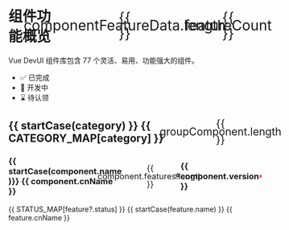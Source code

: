 <h1 class="flex-center">
  组件功能概览
  <span class="component-count" :title="`${componentFeatureData.length} components`">{{ componentFeatureData.length }}</span>
  <span class="component-count" :title="`${featureCount} features`">{{ featureCount }}</span>
</h1>

Vue DevUI 组件库包含 77 个灵活、易用、功能强大的组件。

- ✅ 已完成
- 🚧 开发中
- ⌛ 待认领

<div v-for="(groupComponent, category) in groupBy(componentFeatureData, item => item.category)">
  <h2 class="flex-center">{{ startCase(category) }} {{ CATEGORY_MAP[category] }} <span class="component-count">{{ groupComponent.length }}</span></h2>
  <div v-for="component of groupComponent">
    <h3 class="flex-center">
      {{ startCase(component.name )}} {{ component.cnName }}
      <span class="component-count mr-xs">{{ component.features.length }}</span>
      <span v-if="component.complex" class="mr-xs">⭐</span>
      <span :class="`version-tag-${component.version?.slice(1, 2)}`" class="mr-xs">{{ component.version }}</span>
      <svg v-if="component.deprecated" xmlns="http://www.w3.org/2000/svg" viewBox="0 0 100 100" width="16">
          <title>Deprecated</title>
          <path fill="#d30038" d="M38.75 78.13V36.88A1.85 1.85 0 0036.88 35h-3.75a1.85 1.85 0 00-1.88 1.88v41.25A1.85 1.85 0 0033.13 80h3.75a1.85 1.85 0 001.87-1.87zm15 0V36.88A1.85 1.85 0 0051.88 35h-3.75a1.85 1.85 0 00-1.88 1.88v41.25A1.85 1.85 0 0048.13 80h3.75a1.85 1.85 0 001.87-1.87zm15 0V36.88A1.85 1.85 0 0066.88 35h-3.75a1.85 1.85 0 00-1.88 1.88v41.25A1.85 1.85 0 0063.13 80h3.75a1.85 1.85 0 001.87-1.87zM36.88 20h26.25l-2.82-6.85a2.35 2.35 0 00-1-.65H40.74a2 2 0 00-1 .65zm54.37 1.88v3.75a1.85 1.85 0 01-1.87 1.87h-5.63v55.55c0 6.44-4.22 12-9.37 12H25.63c-5.16 0-9.38-5.27-9.38-11.72V27.5h-5.62a1.85 1.85 0 01-1.88-1.83v-3.8A1.85 1.85 0 0110.63 20h18.1l4.1-9.78A9.12 9.12 0 0140.63 5h18.75a9.1 9.1 0 017.79 5.22l4.1 9.78h18.11a1.85 1.85 0 011.87 1.87z"></path>
      </svg>
    </h3>
    <d-row v-for="(groupFeature, index) of group(component.features)" :style="{ marginTop: index === 0 ? '20px' : '0'}" :gutter="[0, 8]">
      <d-col v-for="feature of groupFeature" :span="8">
        {{ STATUS_MAP[feature?.status] }} <a :href="`/components/${component.name}/#${feature.cnName}`">{{ startCase(feature.name) }} {{ feature.cnName }}</a>
      </d-col>
    </d-row>
  </div>
</div>

<script setup>
  import { groupBy, startCase } from 'lodash';
  import { componentFeatureData, STATUS_MAP, CATEGORY_MAP } from './feature-data';
  import { CONTRIBUTORS_MAP } from '../../../.vitepress/devui-theme/components/PageContributorConfig';

  function group(arr, step = 3) {
    if (!arr || arr.length === 0) return;
    if (arr.length <= step) return [arr];
    return arr.reduce((x, y) => {
        return Array.isArray(x) ? (x[x.length - 1].push(y) === step ? [...x, []] : x) : [[x, y]];
    });
  }

  const featureCount = componentFeatureData.reduce((acc, cur) => acc += cur.features.length, 0);
</script>

<style lang="scss">
@import '@devui/styles-var/devui-var.scss';

.flex-center {
  display: flex;
  align-items: center;
}

.component-count {
  display: inline-flex;
  align-items: center;
  justify-content: center;
  margin-left: 8px;
  padding: 0 2px;
  min-width: 16px;
  height: 16px;
  line-height: 16px;
  text-align: center;
  font-size: $devui-font-size;
  font-weight: normal;
  border: 1px solid $devui-disabled-line;
  border-radius: $devui-border-radius;
  background-color: $devui-disabled-bg;
  color: $devui-disabled-text;
}
</style>
